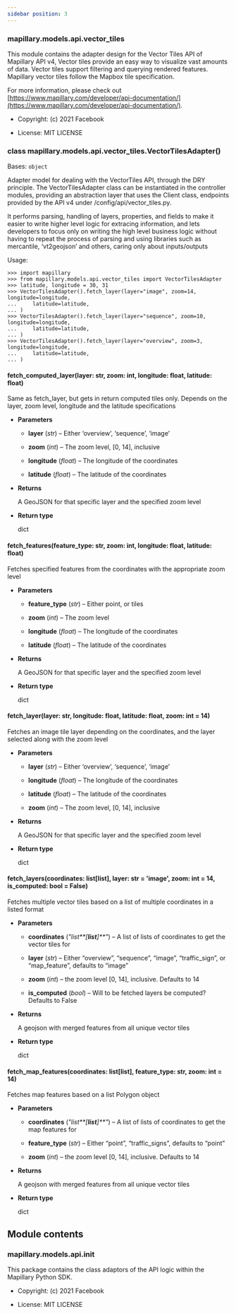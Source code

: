 ```yaml
---
sidebar position: 3
---
```



### mapillary.models.api.vector_tiles

This module contains the adapter design for the Vector Tiles API of Mapillary API v4, Vector tiles
provide an easy way to visualize vast amounts of data. Vector tiles support filtering and querying
rendered features. Mapillary vector tiles follow the Mapbox tile specification.

For more information, please check out [https://www.mapillary.com/developer/api-documentation/](https://www.mapillary.com/developer/api-documentation/).


* Copyright: (c) 2021 Facebook


* License: MIT LICENSE


### class mapillary.models.api.vector_tiles.VectorTilesAdapter()
Bases: `object`

Adapter model for dealing with the VectorTiles API, through the DRY principle. The
VectorTilesAdapter class can be instantiated in the controller modules, providing an
abstraction layer that uses the Client class, endpoints provided by the API v4 under
/config/api/vector_tiles.py.

It performs parsing, handling of layers, properties, and fields to make it easier to
write higher level logic for extracing information, and lets developers to focus only
on writing the high level business logic without having to repeat the process of parsing
and using libraries such as mercantile, ‘vt2geojson’ and others, caring only about
inputs/outputs

Usage:

```
>>> import mapillary
>>> from mapillary.models.api.vector_tiles import VectorTilesAdapter
>>> latitude, longitude = 30, 31
>>> VectorTilesAdapter().fetch_layer(layer="image", zoom=14, longitude=longitude,
...     latitude=latitude,
... )
>>> VectorTilesAdapter().fetch_layer(layer="sequence", zoom=10, longitude=longitude,
...     latitude=latitude,
... )
>>> VectorTilesAdapter().fetch_layer(layer="overview", zoom=3, longitude=longitude,
...     latitude=latitude,
... )
```


#### fetch_computed_layer(layer: str, zoom: int, longitude: float, latitude: float)
Same as fetch_layer, but gets in return computed tiles only.
Depends on the layer, zoom level, longitude and the latitude specifications


* **Parameters**

    
    * **layer** (*str*) – Either ‘overview’, ‘sequence’, ‘image’


    * **zoom** (*int*) – The zoom level, [0, 14], inclusive


    * **longitude** (*float*) – The longitude of the coordinates


    * **latitude** (*float*) – The latitude of the coordinates



* **Returns**

    A GeoJSON for that specific layer and the specified zoom level



* **Return type**

    dict



#### fetch_features(feature_type: str, zoom: int, longitude: float, latitude: float)
Fetches specified features from the coordinates with the appropriate zoom level


* **Parameters**

    
    * **feature_type** (*str*) – Either point, or tiles


    * **zoom** (*int*) – The zoom level


    * **longitude** (*float*) – The longitude of the coordinates


    * **latitude** (*float*) – The latitude of the coordinates



* **Returns**

    A GeoJSON for that specific layer and the specified zoom level



* **Return type**

    dict



#### fetch_layer(layer: str, longitude: float, latitude: float, zoom: int = 14)
Fetches an image tile layer depending on the coordinates, and the layer selected
along with the zoom level


* **Parameters**

    
    * **layer** (*str*) – Either ‘overview’, ‘sequence’, ‘image’


    * **longitude** (*float*) – The longitude of the coordinates


    * **latitude** (*float*) – The latitude of the coordinates


    * **zoom** (*int*) – The zoom level, [0, 14], inclusive



* **Returns**

    A GeoJSON for that specific layer and the specified zoom level



* **Return type**

    dict



#### fetch_layers(coordinates: list[list], layer: str = 'image', zoom: int = 14, is_computed: bool = False)
Fetches multiple vector tiles based on a list of multiple coordinates in a listed format


* **Parameters**

    
    * **coordinates** (*"list**[**list**]**"*) – A list of lists of coordinates to get the vector tiles for


    * **layer** (*str*) – Either “overview”, “sequence”, “image”, “traffic_sign”, or “map_feature”,
    defaults to “image”


    * **zoom** (*int*) – the zoom level [0, 14], inclusive. Defaults to 14


    * **is_computed** (*bool*) – Will to be fetched layers be computed? Defaults to False



* **Returns**

    A geojson with merged features from all unique vector tiles



* **Return type**

    dict



#### fetch_map_features(coordinates: list[list], feature_type: str, zoom: int = 14)
Fetches map features based on a list Polygon object


* **Parameters**

    
    * **coordinates** (*"list**[**list**]**"*) – A list of lists of coordinates to get the map features for


    * **feature_type** (*str*) – Either “point”, “traffic_signs”, defaults to “point”


    * **zoom** (*int*) – the zoom level [0, 14], inclusive. Defaults to 14



* **Returns**

    A geojson with merged features from all unique vector tiles



* **Return type**

    dict


## Module contents

### mapillary.models.api.__init__

This package contains the class adaptors of the API logic within the Mapillary Python SDK.


* Copyright: (c) 2021 Facebook


* License: MIT LICENSE
